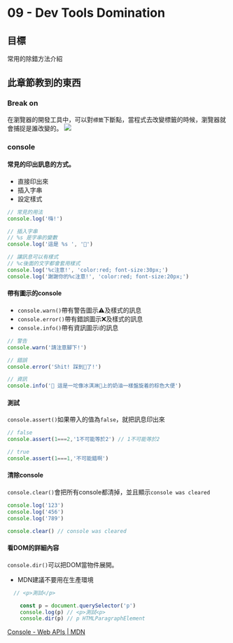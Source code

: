 # 09 - Dev Tools Domination

## 目標
常用的除錯方法介紹

## 此章節教到的東西

### Break on
在瀏覽器的開發工具中，可以對`標籤`下斷點，當程式去改變標籤的時候，瀏覽器就會捕捉是誰改變的。
![](https://i.imgur.com/o2ivbp4.png)

### console

#### 常見的印出訊息的方式。
* 直接印出來
* 插入字串
* 設定樣式
```javascript
// 常見的用法
console.log('嗨!')

// 插入字串
// %s 是字串的變數
console.log('這是 %s ', '💩')

// 讓訊息可以有樣式
// %c後面的文字都會套用樣式
console.log('%c注意!', 'color:red; font-size:30px;')
console.log('謝謝你的%c注意!', 'color:red; font-size:20px;')
```

#### 帶有圖示的console
* `console.warn()`帶有警告圖示⚠️及樣式的訊息
* `console.error()`帶有錯誤圖示❌及樣式的訊息
* `console.info()`帶有資訊圖示ℹ️的訊息

```javascript
// 警告
console.warn('請注意腳下!')

// 錯誤
console.error('Shit! 踩到💩了!')

// 資訊
console.info('💩 這是一坨像冰淇淋🍦上的奶油一樣盤旋着的棕色大便')
```

#### 測試
`console.assert()`如果帶入的值為`false`，就把訊息印出來
```javascript
// false
console.assert(1===2,'1不可能等於2') // 1不可能等於2

// true
console.assert(1===1,'不可能錯啊')
```

#### 清除console
`console.clear()`會把所有console都清掉，並且顯示`console was cleared`
```javascript
console.log('123')
console.log('456')
console.log('789')

console.clear() // console was cleared
```

#### 看DOM的詳細內容
`console.dir()`可以把DOM當物件展開。
* MDN建議不要用在生產環境
```javascript
  // <p>測試</p>

    const p = document.querySelector('p')
    console.log(p) // <p>測試<p>
    console.dir(p) // p HTMLParagraphElement
```



[Console - Web APIs | MDN](https://developer.mozilla.org/zh-TW/docs/Web/API/Console)